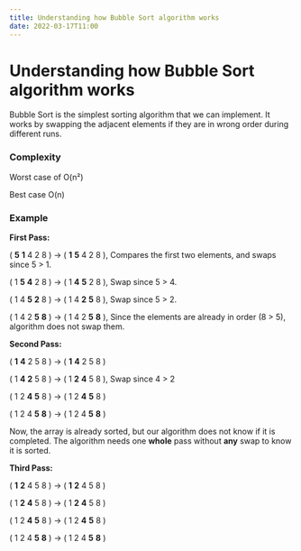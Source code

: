```yaml
---
title: Understanding how Bubble Sort algorithm works
date: 2022-03-17T11:00
---
```

# Understanding how Bubble Sort algorithm works

Bubble Sort is the simplest sorting algorithm that we can implement.
It works by swapping the adjacent elements if they are in wrong order during different runs.

### Complexity

Worst case of O(n²)

Best case O(n)

### Example

**First Pass:**

( **5** **1** 4 2 8 )  -> ( **1** **5** 4 2 8 ), Compares the first two elements, and swaps since 5 > 1.

( 1 **5** **4** 2 8 )  -> ( 1 **4** **5** 2 8 ), Swap since 5 > 4.

( 1 4 **5** **2** 8 )  -> ( 1 4 **2** **5** 8 ), Swap since 5 > 2.

( 1 4 2 **5** **8** )  -> ( 1 4 2 **5** **8** ), Since the elements are already in order (8 > 5), algorithm does not swap them.

**Second Pass:**

( **1** **4** 2 5 8 )  -> ( **1** **4** 2 5 8 )

( 1 **4** **2** 5 8 )  -> ( 1 **2** **4** 5 8 ), Swap since 4 > 2

( 1 2 **4** **5** 8 )  -> ( 1 2 **4** **5** 8 )

( 1 2 4 **5** **8** )  -> ( 1 2 4 **5** **8** ) 

Now, the array is already sorted, but our algorithm does not know if it is completed. The algorithm needs one **whole** pass without **any** swap to know it is sorted.

**Third Pass:**

( **1** **2** 4 5 8 )  -> ( **1** **2** 4 5 8 )

( 1 **2** **4** 5 8 )  -> ( 1 **2** **4** 5 8 )

( 1 2 **4** **5** 8 )  -> ( 1 2 **4** **5** 8 )

( 1 2 4 **5** **8** )  -> ( 1 2 4 **5** **8** )